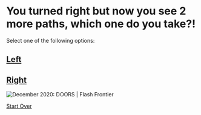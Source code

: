 # You turned right but now you see 2 more paths, which one do you take?!

Select one of the following options:
## [Left](left.md)
## [Right](right.md)

<img src="https://flashfrontier.com/wp-content/uploads/2020/12/Christopher-WoodsTwo-Doors-scaled-e1608368618527.jpg" alt="December 2020: DOORS | Flash Frontier"/>

[Start Over](../Start-here.md)
